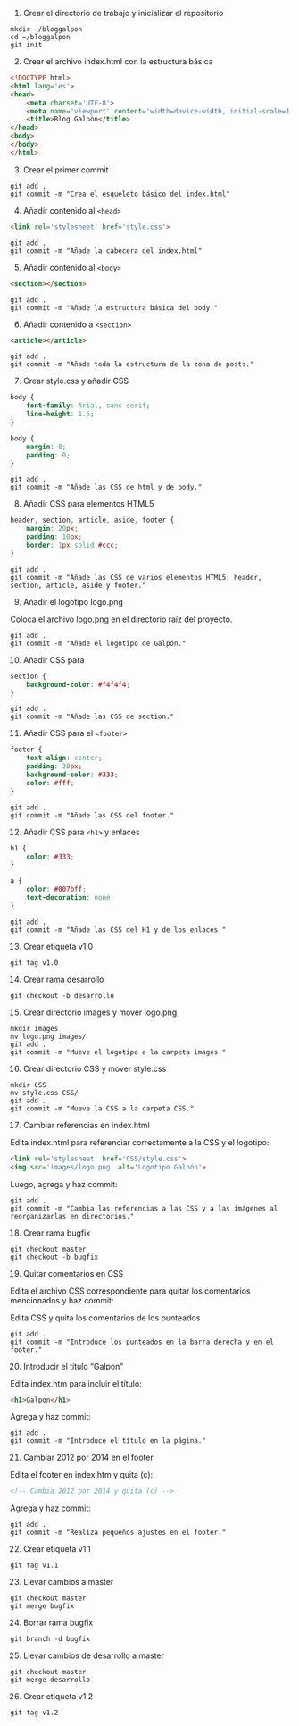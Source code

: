 1. Crear el directorio de trabajo y inicializar el repositorio

```
mkdir ~/bloggalpon
cd ~/bloggalpon
git init
```

2. Crear el archivo index.html con la estructura básica

```html
<!DOCTYPE html>
<html lang='es'>
<head>
    <meta charset='UTF-8'>
    <meta name='viewport' content='width=device-width, initial-scale=1.0'>
    <title>Blog Galpón</title>
</head>
<body>
</body>
</html>
```

3. Crear el primer commit

```
git add .
git commit -m "Crea el esqueleto básico del index.html"
```

4. Añadir contenido al `<head>`

```html
<link rel='stylesheet' href='style.css'>
```

```
git add .
git commit -m "Añade la cabecera del index.html"
```

5. Añadir contenido al `<body>`

```html
<section></section>
```

```
git add .
git commit -m "Añade la estructura básica del body."
```

6. Añadir contenido a `<section>`

```html
<article></article>
```

```
git add .
git commit -m "Añade toda la estructura de la zona de posts."
```

7. Crear style.css y añadir CSS

```css
body {
    font-family: Arial, sans-serif;
    line-height: 1.6;
}

body {
    margin: 0;
    padding: 0;
}
```

```
git add .
git commit -m "Añade las CSS de html y de body."
```

8. Añadir CSS para elementos HTML5

```css
header, section, article, aside, footer {
    margin: 20px;
    padding: 10px;
    border: 1px solid #ccc;
}
```

```
git add .
git commit -m "Añade las CSS de varios elementos HTML5: header, section, article, aside y footer."
```

9. Añadir el logotipo logo.png

Coloca el archivo logo.png en el directorio raíz del proyecto.

```
git add .
git commit -m "Añade el logotipo de Galpón."
```

10. Añadir CSS para <section>

```css
section {
    background-color: #f4f4f4;
}
```

```
git add .
git commit -m "Añade las CSS de section."
```

11. Añadir CSS para el `<footer>`

```css
footer {
    text-align: center;
    padding: 20px;
    background-color: #333;
    color: #fff;
}
```

```
git add .
git commit -m "Añade las CSS del footer."
```

12. Añadir CSS para `<h1>` y enlaces

```css
h1 {
    color: #333;
}

a {
    color: #007bff;
    text-decoration: none;
}
```

```
git add .
git commit -m "Añade las CSS del H1 y de los enlaces."
```

13. Crear etiqueta v1.0

```
git tag v1.0
```

14. Crear rama desarrollo

```
git checkout -b desarrollo
```

15. Crear directorio images y mover logo.png

```
mkdir images
mv logo.png images/
git add .
git commit -m "Mueve el logotipo a la carpeta images."
```

16. Crear directorio CSS y mover style.css

```
mkdir CSS
mv style.css CSS/
git add .
git commit -m "Mueve la CSS a la carpeta CSS."
```

17. Cambiar referencias en index.html

Edita index.html para referenciar correctamente a la CSS y el logotipo:

```html
<link rel='stylesheet' href='CSS/style.css'>
<img src='images/logo.png' alt='Logotipo Galpón'>
```

Luego, agrega y haz commit:

```
git add .
git commit -m "Cambia las referencias a las CSS y a las imágenes al reorganizarlas en directorios."
```

18. Crear rama bugfix

```
git checkout master
git checkout -b bugfix
```

19. Quitar comentarios en CSS

Edita el archivo CSS correspondiente para quitar los comentarios mencionados y haz commit:

Edita CSS y quita los comentarios de los punteados

```
git add .
git commit -m "Introduce los punteados en la barra derecha y en el footer."
```

20. Introducir el título “Galpon”

Edita index.htm para incluir el título:

```html
<h1>Galpon</h1>
```

Agrega y haz commit:

```
git add .
git commit -m "Introduce el título en la página."
```

21. Cambiar 2012 por 2014 en el footer

Edita el footer en index.htm y quita (c):

```html
<!-- Cambia 2012 por 2014 y quita (c) -->
```

Agrega y haz commit:

```
git add .
git commit -m "Realiza pequeños ajustes en el footer."
```

22. Crear etiqueta v1.1

```
git tag v1.1
```

23. Llevar cambios a master

```
git checkout master
git merge bugfix
```

24. Borrar rama bugfix

```
git branch -d bugfix
```

25. Llevar cambios de desarrollo a master

```
git checkout master
git merge desarrollo
```

26. Crear etiqueta v1.2

```
git tag v1.2
```
